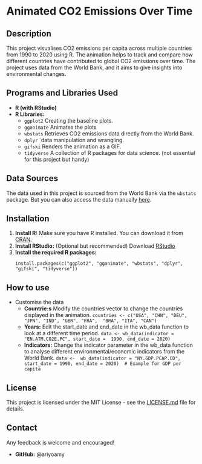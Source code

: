# Animated CO2 Emissions Over Time

## Description
This project visualises CO2 emissions per capita across multiple countries from 1990 to 2020 using R. The animation helps to track and compare how different countries have contributed to global CO2 emissions over time. The project uses data from the World Bank, and it aims to give insights into environmental changes.

## Programs and Libraries Used
- **R (with RStudio)**
- **R Libraries:**
  - `ggplot2` Creating the baseline plots.
  - `gganimate` Animates the plots 
  - `wbstats` Retrieves CO2 emissions data directly from the World Bank.
  - `dplyr` `data manipulation and wrangling.
  - `gifski` Renders the animation as a GIF.
  - `tidyverse` A collection of R packages for data science. (not essential for this project but handy)

## Data Sources
The data used in this project is sourced from the World Bank via the `wbstats` package. But you can also access the data manually [here](https://data.worldbank.org/).

## Installation
1. **Install R:** Make sure you have R installed. You can download it from [CRAN](https://cran.r-project.org/).
2. **Install RStudio:** (Optional but recommended) Download [RStudio](https://rstudio.com/products/rstudio/download/) 
3. **Install the required R packages:**
   ```
   install.packages(c("ggplot2", "gganimate", "wbstats", "dplyr", "gifski", "tidyverse"))
   ```

## How to use
- Customise the data
  - **Countrie:s** Modify the countries vector to change the countries displayed in the animation. `countries <- c("USA", "CHN", "DEU", "JPN", "IND", "GBR", "FRA", 
  "BRA", "ITA", "CAN")`
  - **Years:** Edit the start_date and end_date in the wb_data function to look at a different time period.  `data <- wb_data(indicator = "EN.ATM.CO2E.PC", start_date = 
  1990, end_date = 2020)`
  - **Indicators:** Change the indicator parameter in the wb_data function to analyse different environmental/economic indicators from the World Bank. `data <- 
  wb_data(indicator = "NY.GDP.PCAP.CD", start_date = 1990, end_date = 2020)  # Example for GDP per capita`


## License
This project is licensed under the MIT License - see the [LICENSE.md](LICENSE.md) file for details.

## Contact
Any feedback is welcome and encouraged!
- **GitHub:** @ariyoamy
